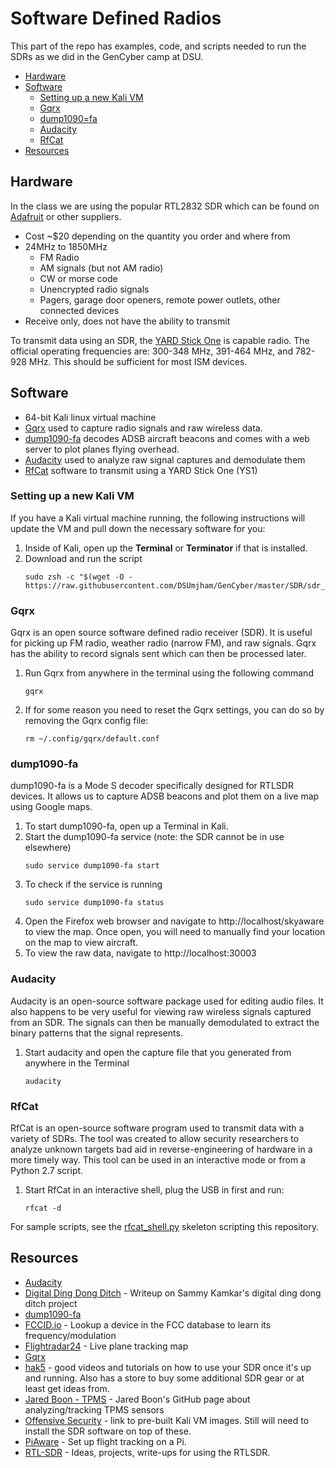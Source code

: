 


# Software Defined Radios
This part of the repo has examples, code, and scripts needed to run the SDRs as we did in the GenCyber camp at DSU.

* [Hardware](#Hardware)
* [Software](#Software)
	* [Setting up a new Kali VM](#setting-up-a-new-kali-VM)
	* [Gqrx](#gqrx)
	* [dump1090=fa](#dump1090-fa)
	* [Audacity](#audacity)
	* [RfCat](#rRfCat)
* [Resources](#resources)

## Hardware
In the class we are using the popular RTL2832 SDR which can be found on [Adafruit](https://www.adafruit.com/product/1497) or other suppliers.

* Cost \~$20 depending on the quantity you order and where from
* 24MHz to 1850MHz 
	* FM Radio
	* AM signals (but not AM radio)
	* CW or morse code
	* Unencrypted radio signals
	* Pagers, garage door openers, remote power outlets, other connected devices
* Receive only, does not have the ability to transmit

To transmit data using an SDR, the [YARD Stick One](https://greatscottgadgets.com/yardstickone/) is capable radio.  The official operating frequencies are: 300-348 MHz, 391-464 MHz, and 782-928 MHz.  This should be sufficient for most ISM devices.

## Software
* 64-bit Kali linux virtual machine
* [Gqrx](http://gqrx.dk) used to capture radio signals and raw wireless data.
* [dump1090-fa](https://github.com/adsbxchange/dump1090-fa) decodes ADSB aircraft beacons and comes with a web server to plot planes flying overhead.
* [Audacity](https://github.com/audacity/audacity) used to analyze raw signal captures and demodulate them
* [RfCat](https://github.com/atlas0fd00m/rfcat) software to transmit using a YARD Stick One (YS1)

### Setting up a new Kali VM
If you have a Kali virtual machine running, the following instructions will update the VM and pull down the necessary software for you:

 1.  Inside of Kali, open up the **Terminal** or **Terminator** if that is installed.
 2. Download and run the script
	```console
	sudo zsh -c "$(wget -O - https://raw.githubusercontent.com/DSUmjham/GenCyber/master/SDR/sdr_setup.sh)"
	```

### Gqrx
Gqrx is an open source software defined radio receiver (SDR).  It is useful for picking up FM radio, weather radio (narrow FM), and raw signals.  Gqrx has the ability to record signals sent which can then be processed later.

 1. Run Gqrx from anywhere in the terminal using the following command
	 ```console
	 gqrx
	 ```

2. If for some reason you need to reset the Gqrx settings, you can do so by removing the Gqrx config file:
	```console
	rm ~/.config/gqrx/default.conf
	```
### dump1090-fa
dump1090-fa is a Mode S decoder specifically designed for RTLSDR devices.  It allows us to capture ADSB beacons and plot them on a live map using Google maps.

1. To start dump1090-fa, open up a Terminal in Kali.
2. Start the dump1090-fa service (note: the SDR cannot be in use elsewhere)
	```console
	sudo service dump1090-fa start
	```
3. To check if the service is running
	```console
	sudo service dump1090-fa status
	```
4. Open the Firefox web browser and navigate to http://localhost/skyaware to view the map.  Once open, you will need to manually find your location on the map to view aircraft.
5. To view the raw data, navigate to http://localhost:30003

### Audacity
Audacity is an open-source software package used for editing audio files.  It also happens to be very useful for viewing raw wireless signals captured from an SDR.  The signals can then be manually demodulated to extract the binary patterns that the signal represents.

1. Start audacity and open the capture file that you generated from anywhere in the Terminal
	```console
	audacity
	```
### RfCat
RfCat is an open-source software program used to transmit data with a variety of SDRs.  The tool was created to allow security researchers to analyze unknown targets bad aid in reverse-engineering of hardware in a more timely way.  This tool can be used in an interactive mode or from a Python 2.7 script.

1. Start RfCat in an interactive shell, plug the USB in first and run:
	```console
	rfcat -d
	```

For sample scripts, see the [rfcat_shell.py](https://github.com/DSUmjham/GenCyber/blob/master/SDR/rfcat_shell.py) skeleton scripting this repository.

## Resources
* [Audacity](https://github.com/audacity/audacity)
* [Digital Ding Dong Ditch](http://samy.pl/dingdong/) - Writeup on Sammy Kamkar's digital ding dong ditch project
* [dump1090-fa](https://github.com/adsbxchange/dump1090-fa)
* [FCCID.io](https://fccid.io) - Lookup a device in the FCC database to learn its frequency/modulation
* [Flightradar24](https://www.flightradar24.com/) - Live plane tracking map
* [Gqrx](http://gqrx.dk)
* [hak5](https://www.rtl-sdr.com/tag/hak5/) - good videos and tutorials on how to use your SDR once it's up and running.  Also has a store to buy some additional SDR gear or at least get ideas from.
* [Jared Boon - TPMS](https://github.com/jboone/tpms) - Jared Boon's GitHub page about analyzing/tracking TPMS sensors
* [Offensive Security](https://www.offensive-security.com/kali-linux-vm-vmware-virtualbox-image-download/) - link to pre-built Kali VM images.  Still will need to install the SDR software on top of these.
* [PiAware](https://flightaware.com/adsb/piaware/) - Set up flight tracking on a Pi.
* [RTL-SDR](https://www.rtl-sdr.com) - Ideas, projects, write-ups for using the RTLSDR.
